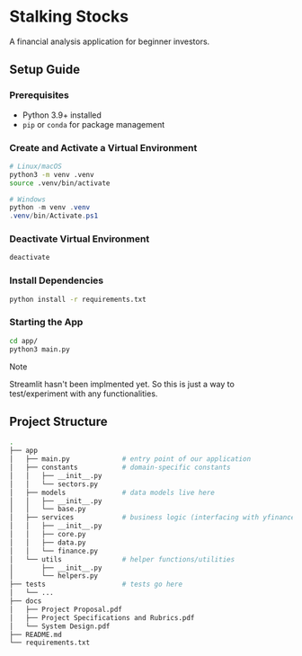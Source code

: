 # Stalking Stocks

A financial analysis application for beginner investors.

## Setup Guide

### Prerequisites 

- Python 3.9+ installed  
- `pip` or `conda` for package management  

### Create and Activate a Virtual Environment

```bash
# Linux/macOS 
python3 -m venv .venv
source .venv/bin/activate 
```

```powershell
# Windows 
python -m venv .venv
.venv/bin/Activate.ps1 
```

### Deactivate Virtual Environment

```bash
deactivate
```

### Install Dependencies

```bash
python install -r requirements.txt
```

### Starting the App

```bash
cd app/
python3 main.py
```

> [!NOTE]
> Streamlit hasn't been implmented yet. So this is just a way to test/experiment
> with any functionalities.

## Project Structure

```bash
.
├── app
│   ├── main.py             # entry point of our application
│   ├── constants           # domain-specific constants
│   │   ├── __init__.py
│   │   └── sectors.py
│   ├── models              # data models live here
│   │   ├── __init__.py
│   │   └── base.py
│   ├── services            # business logic (interfacing with yfinance, APIs)
│   │   ├── __init__.py
│   │   ├── core.py
│   │   ├── data.py
│   │   └── finance.py
│   └── utils               # helper functions/utilities
│       ├── __init__.py
│       └── helpers.py
├── tests                   # tests go here
│   └── ... 
├── docs
│   ├── Project Proposal.pdf
│   ├── Project Specifications and Rubrics.pdf
│   └── System Design.pdf
├── README.md
└── requirements.txt
```
